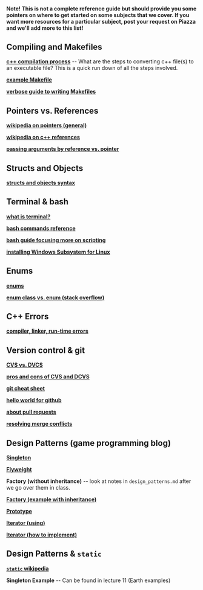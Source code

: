 #### Note! This is not a complete reference guide but should provide you some pointers on where to get started on some subjects that we cover. If you want more resources for a particular subject, post your request on Piazza and we'll add more to this list!


Compiling and Makefiles
--------------------

[__c++ compilation process__](http://faculty.cs.niu.edu/~mcmahon/CS241/Notes/build.html) -- What are the steps to converting c++ file(s) to an executable file? This is a quick run down of all the steps involved.

[__example Makefile__](examples/Makefile)

[__verbose guide to writing Makefiles__](https://www.cs.swarthmore.edu/~newhall/unixhelp/howto_makefiles.html)

Pointers vs. References
----------------

[__wikipedia on pointers (general)__](https://en.wikipedia.org/wiki/Pointer_(computer_programming))

[__wikipedia on c++ references__](https://en.wikipedia.org/wiki/Reference_(C%2B%2B))

[__passing arguments by reference vs. pointer__](https://www.geeksforgeeks.org/when-do-we-pass-arguments-by-reference-or-pointer/)

Structs and Objects
-----------------

[__structs and objects syntax__](examples/structs_objs_declarations.md)

Terminal & bash
---------------------
[__what is terminal?__](https://askubuntu.com/questions/38162/what-is-a-terminal-and-how-do-i-open-and-use-it)

[__bash commands reference__](https://courses.cs.washington.edu/courses/cse390a/14au/bash.html)

[__bash guide focusing more on scripting__](https://guide.bash.academy/)

[__installing Windows Subsystem for Linux__](examples/WSL/instructions.md)

Enums
-----

[__enums__](https://github.com/isocpp/CppCoreGuidelines/blob/master/CppCoreGuidelines.md#S-enum)

[__enum class vs. enum (stack overflow)__](https://stackoverflow.com/questions/18335861/why-is-enum-class-preferred-over-plain-enum)

C++ Errors
-------

[__compiler, linker, run-time errors__](https://www.cs.bu.edu/teaching/cpp/debugging/errors/)


Version control & git
----------------
[__CVS vs. DVCS__](https://www.atlassian.com/blog/software-teams/version-control-centralized-dvcs)

[__pros and cons of CVS and DCVS__](https://content.intland.com/blog/sdlc/the-needs-that-version-control-systems-serve)

[__git cheat sheet__](https://www.atlassian.com/dam/jcr:8132028b-024f-4b6b-953e-e68fcce0c5fa/atlassian-git-cheatsheet.pdf)

[__hello world for github__](https://guides.github.com/activities/hello-world/)

[__about pull requests__](https://help.github.com/articles/about-pull-requests/)

[__resolving merge conflicts__](https://help.github.com/articles/resolving-a-merge-conflict-using-the-command-line/)


Design Patterns (game programming blog)
------------
[__Singleton__](http://gameprogrammingpatterns.com/singleton.html)

[__Flyweight__](http://gameprogrammingpatterns.com/flyweight.html)

__Factory (without inheritance)__ -- look at notes in `design_patterns.md` after we go over them in class.

[__Factory (example with inheritance)__](https://sourcemaking.com/design_patterns/factory_method/cpp/1)  

[__Prototype__](http://gameprogrammingpatterns.com/prototype.html)

[__Iterator (using)__](https://www.cprogramming.com/tutorial/stl/iterators.html)  

[__Iterator (how to implement)__](https://stackoverflow.com/questions/8054273/how-to-implement-an-stl-style-iterator-and-avoid-common-pitfalls)


Design Patterns & `static`
-----------
[__`static` wikipedia__](https://en.wikipedia.org/wiki/Static_(keyword))  


__Singleton Example__ -- Can be found in lecture 11 (Earth examples)
